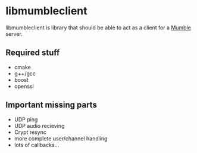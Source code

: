 # libmumbleclient

libmumbleclient is library that should be able to act as a client for a [Mumble](http://mumble.sf.net) server.

## Required stuff

* cmake
* g++/gcc
* boost
* openssl

## Important missing parts

* UDP ping
* UDP audio recieving
* Crypt resync
* more complete user/channel handling
* lots of callbacks...
